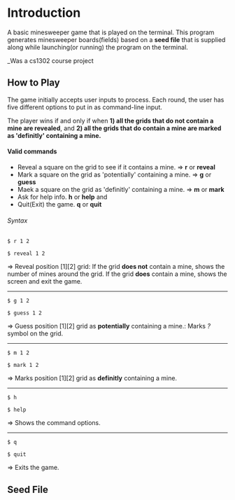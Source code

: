 # Introduction 
A basic minesweeper game that is played on the terminal.
This program generates minesweeper boards(fields) based on a **seed file** that is supplied along while launching(or running) the program on the terminal.


_Was a cs1302 course project 


## How to Play
The game initially accepts user inputs to process. Each round, the user has five different options to put in as command-line input.

The player wins if and only if when 
**1) all the grids that do not contain a mine are revealed**, 
and 
**2) all the grids that do contain a mine are marked as 'definitly' containing a mine.**

#### Valid commands
* Reveal a square on the grid to see if it contains a mine. => **r** or **reveal**
* Mark a square on the grid as 'potentially' containing a mine. => **g** or **guess**
* Maek a square on the grid as 'definitly' containing a mine. => **m** or **mark**
* Ask for help info. **h** or **help**
and
* Quit(Exit) the game. **q** or **quit**

###### Syntax
```
$ r 1 2
```
```
$ reveal 1 2
```
=> Reveal position [1][2] grid:
If the grid **does not** contain a mine, shows the number of mines around the grid.
If the grid **does** contain a mine, shows the <game over> screen and exit the game.
***
  
```
$ g 1 2
```
```
$ guess 1 2
```
=> Guess position [1][2] grid as **potentially** containing a mine.:
Marks _?_ symbol on the grid.
***

```
$ m 1 2
```
```
$ mark 1 2
```
=> Marks position [1][2] grid as **definitly** containing a mine.
***

```
$ h
```
```
$ help
```
=> Shows the command options.
***

```
$ q
```
```
$ quit
```
=> Exits the game.


## Seed File


